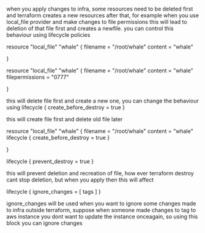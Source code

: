 when you apply changes to infra, some resources need to be deleted first and terraform creates a new resources after that, for example when you use local_file provider and make changes to file permissions this will lead to deletion of that file first and creates a newfile.
you can control this behaviour using lifecycle policies

resource "local_file" "whale" {
  filename = "/root/whale"
  content = "whale"
  
}

resource "local_file" "whale" {
  filename = "/root/whale"
  content = "whale"
  filepermissions = "0777"
  
}

this will delete file first and create a new one, you can change the behaviour using 
lifecycle {
    create_before_destroy = true
  }

this will create file first and delete old file later

resource "local_file" "whale" {
  filename = "/root/whale"
  content = "whale"
  lifecycle {
    create_before_destroy = true
  }
  
}

lifecycle {
    prevent_destroy = true
  }

this will prevent deletion and recreation of file, how ever terraform destroy cant stop deletion, but when you apply then this will affect

lifecycle {
     ignore_changes = [
      tags
    ]
  }

ignore_changes will be used when you want to ignore some changes made to infra outside terraform, suppose when someone made changes to tag to aws instance you dont want to update the instance onceagain, so using this block you can ignore changes
